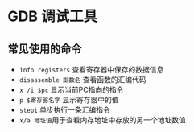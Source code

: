 # GDB 调试工具

## 常见使用的命令

* `info registers` 查看寄存器中保存的数据信息
* `disassemble 函数名` 查看函数的汇编代码
* `x /i $pc` 显示当前PC指向的指令
* `p $寄存器名字` 显示寄存器中的值
* `stepi` 单步执行一条汇编指令
* `x/a 地址值`用于查看内存地址中存放的另一个地址数值